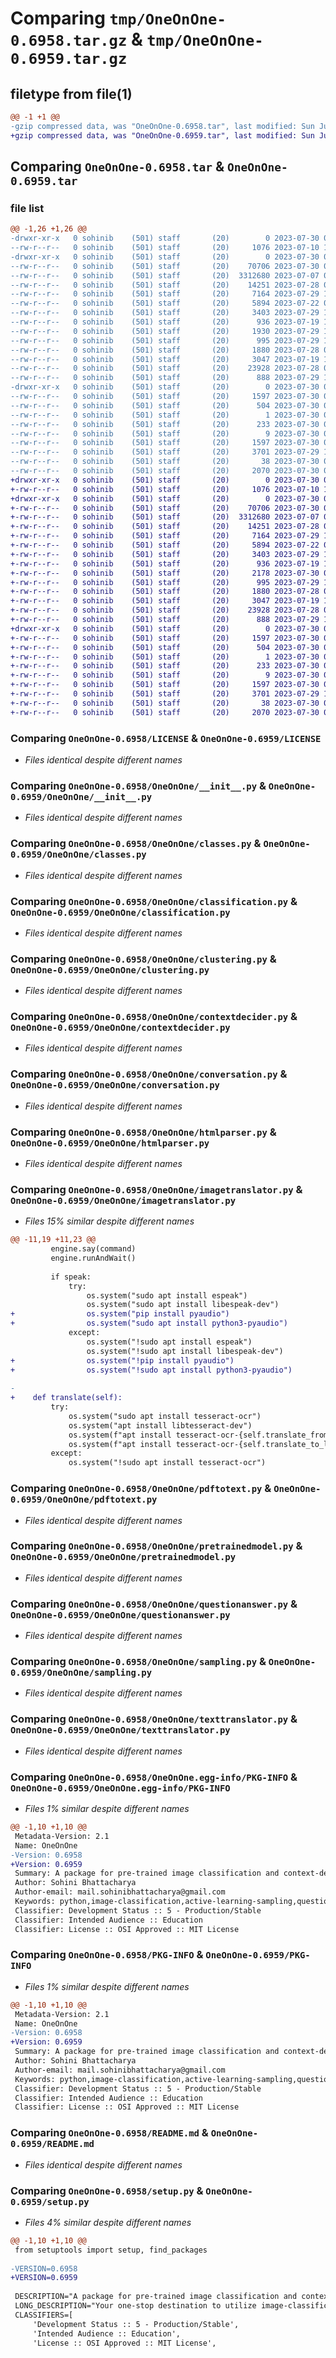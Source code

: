 # Comparing `tmp/OneOnOne-0.6958.tar.gz` & `tmp/OneOnOne-0.6959.tar.gz`

## filetype from file(1)

```diff
@@ -1 +1 @@
-gzip compressed data, was "OneOnOne-0.6958.tar", last modified: Sun Jul 30 08:09:18 2023, max compression
+gzip compressed data, was "OneOnOne-0.6959.tar", last modified: Sun Jul 30 08:17:08 2023, max compression
```

## Comparing `OneOnOne-0.6958.tar` & `OneOnOne-0.6959.tar`

### file list

```diff
@@ -1,26 +1,26 @@
-drwxr-xr-x   0 sohinib    (501) staff       (20)        0 2023-07-30 08:09:18.813434 OneOnOne-0.6958/
--rw-r--r--   0 sohinib    (501) staff       (20)     1076 2023-07-10 14:29:42.000000 OneOnOne-0.6958/LICENSE
-drwxr-xr-x   0 sohinib    (501) staff       (20)        0 2023-07-30 08:09:18.809258 OneOnOne-0.6958/OneOnOne/
--rw-r--r--   0 sohinib    (501) staff       (20)    70706 2023-07-30 08:09:11.000000 OneOnOne-0.6958/OneOnOne/__init__.py
--rw-r--r--   0 sohinib    (501) staff       (20)  3312680 2023-07-07 06:05:06.000000 OneOnOne-0.6958/OneOnOne/classes.py
--rw-r--r--   0 sohinib    (501) staff       (20)    14251 2023-07-28 06:59:10.000000 OneOnOne-0.6958/OneOnOne/classification.py
--rw-r--r--   0 sohinib    (501) staff       (20)     7164 2023-07-29 12:25:37.000000 OneOnOne-0.6958/OneOnOne/clustering.py
--rw-r--r--   0 sohinib    (501) staff       (20)     5894 2023-07-22 03:02:07.000000 OneOnOne-0.6958/OneOnOne/contextdecider.py
--rw-r--r--   0 sohinib    (501) staff       (20)     3403 2023-07-29 18:08:15.000000 OneOnOne-0.6958/OneOnOne/conversation.py
--rw-r--r--   0 sohinib    (501) staff       (20)      936 2023-07-19 15:12:54.000000 OneOnOne-0.6958/OneOnOne/htmlparser.py
--rw-r--r--   0 sohinib    (501) staff       (20)     1930 2023-07-29 18:38:09.000000 OneOnOne-0.6958/OneOnOne/imagetranslator.py
--rw-r--r--   0 sohinib    (501) staff       (20)      995 2023-07-29 18:59:58.000000 OneOnOne-0.6958/OneOnOne/pdftotext.py
--rw-r--r--   0 sohinib    (501) staff       (20)     1880 2023-07-28 06:59:09.000000 OneOnOne-0.6958/OneOnOne/pretrainedmodel.py
--rw-r--r--   0 sohinib    (501) staff       (20)     3047 2023-07-19 17:26:04.000000 OneOnOne-0.6958/OneOnOne/questionanswer.py
--rw-r--r--   0 sohinib    (501) staff       (20)    23928 2023-07-28 06:59:10.000000 OneOnOne-0.6958/OneOnOne/sampling.py
--rw-r--r--   0 sohinib    (501) staff       (20)      888 2023-07-29 17:53:14.000000 OneOnOne-0.6958/OneOnOne/texttranslator.py
-drwxr-xr-x   0 sohinib    (501) staff       (20)        0 2023-07-30 08:09:18.812608 OneOnOne-0.6958/OneOnOne.egg-info/
--rw-r--r--   0 sohinib    (501) staff       (20)     1597 2023-07-30 08:09:18.000000 OneOnOne-0.6958/OneOnOne.egg-info/PKG-INFO
--rw-r--r--   0 sohinib    (501) staff       (20)      504 2023-07-30 08:09:18.000000 OneOnOne-0.6958/OneOnOne.egg-info/SOURCES.txt
--rw-r--r--   0 sohinib    (501) staff       (20)        1 2023-07-30 08:09:18.000000 OneOnOne-0.6958/OneOnOne.egg-info/dependency_links.txt
--rw-r--r--   0 sohinib    (501) staff       (20)      233 2023-07-30 08:09:18.000000 OneOnOne-0.6958/OneOnOne.egg-info/requires.txt
--rw-r--r--   0 sohinib    (501) staff       (20)        9 2023-07-30 08:09:18.000000 OneOnOne-0.6958/OneOnOne.egg-info/top_level.txt
--rw-r--r--   0 sohinib    (501) staff       (20)     1597 2023-07-30 08:09:18.813053 OneOnOne-0.6958/PKG-INFO
--rw-r--r--   0 sohinib    (501) staff       (20)     3701 2023-07-29 19:02:55.000000 OneOnOne-0.6958/README.md
--rw-r--r--   0 sohinib    (501) staff       (20)       38 2023-07-30 08:09:18.813560 OneOnOne-0.6958/setup.cfg
--rw-r--r--   0 sohinib    (501) staff       (20)     2070 2023-07-30 08:09:13.000000 OneOnOne-0.6958/setup.py
+drwxr-xr-x   0 sohinib    (501) staff       (20)        0 2023-07-30 08:17:08.095329 OneOnOne-0.6959/
+-rw-r--r--   0 sohinib    (501) staff       (20)     1076 2023-07-10 14:29:42.000000 OneOnOne-0.6959/LICENSE
+drwxr-xr-x   0 sohinib    (501) staff       (20)        0 2023-07-30 08:17:08.092190 OneOnOne-0.6959/OneOnOne/
+-rw-r--r--   0 sohinib    (501) staff       (20)    70706 2023-07-30 08:09:11.000000 OneOnOne-0.6959/OneOnOne/__init__.py
+-rw-r--r--   0 sohinib    (501) staff       (20)  3312680 2023-07-07 06:05:06.000000 OneOnOne-0.6959/OneOnOne/classes.py
+-rw-r--r--   0 sohinib    (501) staff       (20)    14251 2023-07-28 06:59:10.000000 OneOnOne-0.6959/OneOnOne/classification.py
+-rw-r--r--   0 sohinib    (501) staff       (20)     7164 2023-07-29 12:25:37.000000 OneOnOne-0.6959/OneOnOne/clustering.py
+-rw-r--r--   0 sohinib    (501) staff       (20)     5894 2023-07-22 03:02:07.000000 OneOnOne-0.6959/OneOnOne/contextdecider.py
+-rw-r--r--   0 sohinib    (501) staff       (20)     3403 2023-07-29 18:08:15.000000 OneOnOne-0.6959/OneOnOne/conversation.py
+-rw-r--r--   0 sohinib    (501) staff       (20)      936 2023-07-19 15:12:54.000000 OneOnOne-0.6959/OneOnOne/htmlparser.py
+-rw-r--r--   0 sohinib    (501) staff       (20)     2178 2023-07-30 08:17:03.000000 OneOnOne-0.6959/OneOnOne/imagetranslator.py
+-rw-r--r--   0 sohinib    (501) staff       (20)      995 2023-07-29 18:59:58.000000 OneOnOne-0.6959/OneOnOne/pdftotext.py
+-rw-r--r--   0 sohinib    (501) staff       (20)     1880 2023-07-28 06:59:09.000000 OneOnOne-0.6959/OneOnOne/pretrainedmodel.py
+-rw-r--r--   0 sohinib    (501) staff       (20)     3047 2023-07-19 17:26:04.000000 OneOnOne-0.6959/OneOnOne/questionanswer.py
+-rw-r--r--   0 sohinib    (501) staff       (20)    23928 2023-07-28 06:59:10.000000 OneOnOne-0.6959/OneOnOne/sampling.py
+-rw-r--r--   0 sohinib    (501) staff       (20)      888 2023-07-29 17:53:14.000000 OneOnOne-0.6959/OneOnOne/texttranslator.py
+drwxr-xr-x   0 sohinib    (501) staff       (20)        0 2023-07-30 08:17:08.094225 OneOnOne-0.6959/OneOnOne.egg-info/
+-rw-r--r--   0 sohinib    (501) staff       (20)     1597 2023-07-30 08:17:07.000000 OneOnOne-0.6959/OneOnOne.egg-info/PKG-INFO
+-rw-r--r--   0 sohinib    (501) staff       (20)      504 2023-07-30 08:17:08.000000 OneOnOne-0.6959/OneOnOne.egg-info/SOURCES.txt
+-rw-r--r--   0 sohinib    (501) staff       (20)        1 2023-07-30 08:17:07.000000 OneOnOne-0.6959/OneOnOne.egg-info/dependency_links.txt
+-rw-r--r--   0 sohinib    (501) staff       (20)      233 2023-07-30 08:17:07.000000 OneOnOne-0.6959/OneOnOne.egg-info/requires.txt
+-rw-r--r--   0 sohinib    (501) staff       (20)        9 2023-07-30 08:17:07.000000 OneOnOne-0.6959/OneOnOne.egg-info/top_level.txt
+-rw-r--r--   0 sohinib    (501) staff       (20)     1597 2023-07-30 08:17:08.094650 OneOnOne-0.6959/PKG-INFO
+-rw-r--r--   0 sohinib    (501) staff       (20)     3701 2023-07-29 19:02:55.000000 OneOnOne-0.6959/README.md
+-rw-r--r--   0 sohinib    (501) staff       (20)       38 2023-07-30 08:17:08.095516 OneOnOne-0.6959/setup.cfg
+-rw-r--r--   0 sohinib    (501) staff       (20)     2070 2023-07-30 08:17:03.000000 OneOnOne-0.6959/setup.py
```

### Comparing `OneOnOne-0.6958/LICENSE` & `OneOnOne-0.6959/LICENSE`

 * *Files identical despite different names*

### Comparing `OneOnOne-0.6958/OneOnOne/__init__.py` & `OneOnOne-0.6959/OneOnOne/__init__.py`

 * *Files identical despite different names*

### Comparing `OneOnOne-0.6958/OneOnOne/classes.py` & `OneOnOne-0.6959/OneOnOne/classes.py`

 * *Files identical despite different names*

### Comparing `OneOnOne-0.6958/OneOnOne/classification.py` & `OneOnOne-0.6959/OneOnOne/classification.py`

 * *Files identical despite different names*

### Comparing `OneOnOne-0.6958/OneOnOne/clustering.py` & `OneOnOne-0.6959/OneOnOne/clustering.py`

 * *Files identical despite different names*

### Comparing `OneOnOne-0.6958/OneOnOne/contextdecider.py` & `OneOnOne-0.6959/OneOnOne/contextdecider.py`

 * *Files identical despite different names*

### Comparing `OneOnOne-0.6958/OneOnOne/conversation.py` & `OneOnOne-0.6959/OneOnOne/conversation.py`

 * *Files identical despite different names*

### Comparing `OneOnOne-0.6958/OneOnOne/htmlparser.py` & `OneOnOne-0.6959/OneOnOne/htmlparser.py`

 * *Files identical despite different names*

### Comparing `OneOnOne-0.6958/OneOnOne/imagetranslator.py` & `OneOnOne-0.6959/OneOnOne/imagetranslator.py`

 * *Files 15% similar despite different names*

```diff
@@ -11,19 +11,23 @@
         engine.say(command)
         engine.runAndWait()
 
         if speak:
             try:
                 os.system("sudo apt install espeak")
                 os.system("sudo apt install libespeak-dev")
+                os.system("pip install pyaudio")
+                os.system("sudo apt install python3-pyaudio")
             except:
                 os.system("!sudo apt install espeak")
                 os.system("!sudo apt install libespeak-dev")
+                os.system("!pip install pyaudio")
+                os.system("!sudo apt install python3-pyaudio")
 
-
+    def translate(self):
         try:
             os.system("sudo apt install tesseract-ocr")
             os.system("apt install libtesseract-dev")
             os.system(f"apt install tesseract-ocr-{self.translate_from_language}")
             os.system(f"apt install tesseract-ocr-{self.translate_to_language}")
         except:
             os.system("!sudo apt install tesseract-ocr")
```

### Comparing `OneOnOne-0.6958/OneOnOne/pdftotext.py` & `OneOnOne-0.6959/OneOnOne/pdftotext.py`

 * *Files identical despite different names*

### Comparing `OneOnOne-0.6958/OneOnOne/pretrainedmodel.py` & `OneOnOne-0.6959/OneOnOne/pretrainedmodel.py`

 * *Files identical despite different names*

### Comparing `OneOnOne-0.6958/OneOnOne/questionanswer.py` & `OneOnOne-0.6959/OneOnOne/questionanswer.py`

 * *Files identical despite different names*

### Comparing `OneOnOne-0.6958/OneOnOne/sampling.py` & `OneOnOne-0.6959/OneOnOne/sampling.py`

 * *Files identical despite different names*

### Comparing `OneOnOne-0.6958/OneOnOne/texttranslator.py` & `OneOnOne-0.6959/OneOnOne/texttranslator.py`

 * *Files identical despite different names*

### Comparing `OneOnOne-0.6958/OneOnOne.egg-info/PKG-INFO` & `OneOnOne-0.6959/OneOnOne.egg-info/PKG-INFO`

 * *Files 1% similar despite different names*

```diff
@@ -1,10 +1,10 @@
 Metadata-Version: 2.1
 Name: OneOnOne
-Version: 0.6958
+Version: 0.6959
 Summary: A package for pre-trained image classification and context-decider for question-answering chatbots.
 Author: Sohini Bhattacharya
 Author-email: mail.sohinibhattacharya@gmail.com
 Keywords: python,image-classification,active-learning-sampling,question-answering,pre-trained models,tiny-image-net,speech-recognition,cifar10
 Classifier: Development Status :: 5 - Production/Stable
 Classifier: Intended Audience :: Education
 Classifier: License :: OSI Approved :: MIT License
```

### Comparing `OneOnOne-0.6958/PKG-INFO` & `OneOnOne-0.6959/PKG-INFO`

 * *Files 1% similar despite different names*

```diff
@@ -1,10 +1,10 @@
 Metadata-Version: 2.1
 Name: OneOnOne
-Version: 0.6958
+Version: 0.6959
 Summary: A package for pre-trained image classification and context-decider for question-answering chatbots.
 Author: Sohini Bhattacharya
 Author-email: mail.sohinibhattacharya@gmail.com
 Keywords: python,image-classification,active-learning-sampling,question-answering,pre-trained models,tiny-image-net,speech-recognition,cifar10
 Classifier: Development Status :: 5 - Production/Stable
 Classifier: Intended Audience :: Education
 Classifier: License :: OSI Approved :: MIT License
```

### Comparing `OneOnOne-0.6958/README.md` & `OneOnOne-0.6959/README.md`

 * *Files identical despite different names*

### Comparing `OneOnOne-0.6958/setup.py` & `OneOnOne-0.6959/setup.py`

 * *Files 4% similar despite different names*

```diff
@@ -1,10 +1,10 @@
 from setuptools import setup, find_packages
 
-VERSION=0.6958
+VERSION=0.6959
 
 DESCRIPTION="A package for pre-trained image classification and context-decider for question-answering chatbots."
 LONG_DESCRIPTION="Your one-stop destination to utilize image-classification models with just one line of code. A library meant to simplify your life by providing you with pre-trained models like ResNet50, EfficientNetVB6, VGG19, etc. You can simply opt for training your own models from scratch by just tweaking a few values. If you want to try popular active-learning sampling methods on image classification, no need to worry! This library has got you covered. Along with that for simple-bridging and basic into NLP, we have context-deciders, HTML parsers and simple chatbot object classes, to create an interface similar to Google Lens. You input an image or item that you are curious about and you can ask one-on-one questions from the chatbot. This is made possible by using the tiny imagenet dataset. This library is being actively updated and new features are being added frequently. New datasets and pre-trained models will be updated soon. Feel free to share your feedback! I would really appreciate it!"
 CLASSIFIERS=[
     'Development Status :: 5 - Production/Stable',
     'Intended Audience :: Education',
     'License :: OSI Approved :: MIT License',
```

